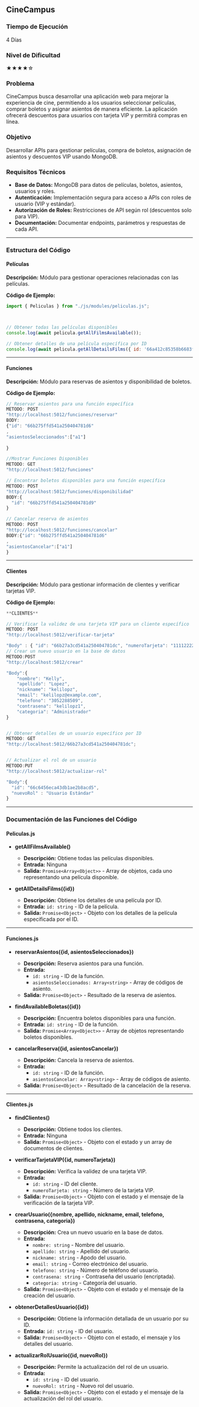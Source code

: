 ## CineCampus

### Tiempo de Ejecución

4 Días

### Nivel de Dificultad

★★★★☆

### Problema

CineCampus busca desarrollar una aplicación web para mejorar la experiencia de cine, permitiendo a los usuarios seleccionar películas, comprar boletos y asignar asientos de manera eficiente. La aplicación ofrecerá descuentos para usuarios con tarjeta VIP y permitirá compras en línea.

### Objetivo

Desarrollar APIs para gestionar películas, compra de boletos, asignación de asientos y descuentos VIP usando MongoDB.

### Requisitos Técnicos

- **Base de Datos:** MongoDB para datos de películas, boletos, asientos, usuarios y roles.
- **Autenticación:** Implementación segura para acceso a APIs con roles de usuario (VIP y estándar).
- **Autorización de Roles:** Restricciones de API según rol (descuentos solo para VIP).
- **Documentación:** Documentar endpoints, parámetros y respuestas de cada API.

---

### Estructura del Código

#### **Películas**

**Descripción:** Módulo para gestionar operaciones relacionadas con las películas.

**Código de Ejemplo:**

```javascript
import { Peliculas } from "./js/modules/peliculas.js";



// Obtener todas las películas disponibles
console.log(await pelicula.getAllFilmsAvailable());

// Obtener detalles de una película específica por ID
console.log(await pelicula.getAllDetailsFilms({ id: '66a412c85358b6683f5b8baf' }));
```

---

#### **Funciones**

**Descripción:** Módulo para reservas de asientos y disponibilidad de boletos.

**Código de Ejemplo:**

```javascript
// Reservar asientos para una función específica
METODO: POST
"http://localhost:5012/funciones/reservar"
BODY:
{"id": "66b275ffd541a250404781d6"
,
"asientosSeleccionados":["a1"]
  
}

//Mostrar Funciones Disponibles
METODO: GET
"http://localhost:5012/funciones"

// Encontrar boletos disponibles para una función específica
METODO: POST
"http://localhost:5012/funciones/disponibilidad"
BODY:{
  "id": "66b275ffd541a250404781d9"
}

// Cancelar reserva de asientos
METODO: POST
"http://localhost:5012/funciones/cancelar"
BODY:{"id": "66b275ffd541a250404781d6"
,
"asientosCancelar":["a1"] 
}
```

---

#### **Clientes**

**Descripción:** Módulo para gestionar información de clientes y verificar tarjetas VIP.

**Código de Ejemplo:**

```javascript
**CLIENTES**

// Verificar la validez de una tarjeta VIP para un cliente específico
METODO: POST
"http://localhost:5012/verificar-tarjeta"

"Body" : { "id": "66b27a3cd541a250404781dc", "numeroTarjeta": "1111222233334444" }
// Crear un nuevo usuario en la base de datos
METODO:POST
"http://localhost:5012/crear"

"Body":{
    "nombre": "Kelly",
    "apellido": "Lopez",
    "nickname": "kelilopz",
    "email": "kelilopz@example.com",
    "telefono": "3052288509",
    "contrasena": "kelilopz1",
    "categoria": "Administrador"
}


// Obtener detalles de un usuario específico por ID
METODO: GET
"http://localhost:5012/66b27a3cd541a250404781dc";


// Actualizar el rol de un usuario
METODO:PUT
"http://localhost:5012/actualizar-rol"

"Body":{
  "id": "66c6456eca43db1ae2b8acd5",
  "nuevoRol" : "Usuario Estándar"
}
```

---

### Documentación de las Funciones del Código

#### **Peliculas.js**

- **getAllFilmsAvailable()**

  - **Descripción:** Obtiene todas las películas disponibles.
  - **Entrada:** Ninguna
  - **Salida:** `Promise<Array<Object>>` - Array de objetos, cada uno representando una película disponible.
- **getAllDetailsFilms({id})**

  - **Descripción:** Obtiene los detalles de una película por ID.
  - **Entrada:** `id: string` - ID de la película.
  - **Salida:** `Promise<Object>` - Objeto con los detalles de la película especificada por el ID.

---

#### **Funciones.js**

- **reservarAsientos({id, asientosSeleccionados})**

  - **Descripción:** Reserva asientos para una función.
  - **Entrada:**
    - `id: string` - ID de la función.
    - `asientosSeleccionados: Array<string>` - Array de códigos de asiento.
  - **Salida:** `Promise<Object>` - Resultado de la reserva de asientos.
- **findAvailableBoletas({id})**

  - **Descripción:** Encuentra boletos disponibles para una función.
  - **Entrada:** `id: string` - ID de la función.
  - **Salida:** `Promise<Array<Object>>` - Array de objetos representando boletos disponibles.
- **cancelarReserva({id, asientosCancelar})**

  - **Descripción:** Cancela la reserva de asientos.
  - **Entrada:**
    - `id: string` - ID de la función.
    - `asientosCancelar: Array<string>` - Array de códigos de asiento.
  - **Salida:** `Promise<Object>` - Resultado de la cancelación de la reserva.

---

#### **Clientes.js**

- **findClientes()**

  - **Descripción:** Obtiene todos los clientes.
  - **Entrada:** Ninguna
  - **Salida:** `Promise<Object>` - Objeto con el estado y un array de documentos de clientes.
- **verificarTarjetaVIP({id, numeroTarjeta})**

  - **Descripción:** Verifica la validez de una tarjeta VIP.
  - **Entrada:**
    - `id: string` - ID del cliente.
    - `numeroTarjeta: string` - Número de la tarjeta VIP.
  - **Salida:** `Promise<Object>` - Objeto con el estado y el mensaje de la verificación de la tarjeta VIP.
- **crearUsuario({nombre, apellido, nickname, email, telefono, contrasena, categoria})**

  - **Descripción:** Crea un nuevo usuario en la base de datos.
  - **Entrada:**
    - `nombre: string` - Nombre del usuario.
    - `apellido: string` - Apellido del usuario.
    - `nickname: string` - Apodo del usuario.
    - `email: string` - Correo electrónico del usuario.
    - `telefono: string` - Número de teléfono del usuario.
    - `contrasena: string` - Contraseña del usuario (encriptada).
    - `categoria: string` - Categoría del usuario.
  - **Salida:** `Promise<Object>` - Objeto con el estado y el mensaje de la creación del usuario.
- **obtenerDetallesUsuario({id})**

  - **Descripción:** Obtiene la información detallada de un usuario por su ID.
  - **Entrada:** `id: string` - ID del usuario.
  - **Salida:** `Promise<Object>` - Objeto con el estado, el mensaje y los detalles del usuario.
- **actualizarRolUsuario({id, nuevoRol})**

  - **Descripción:** Permite la actualización del rol de un usuario.
  - **Entrada:**
    - `id: string` - ID del usuario.
    - `nuevoRol: string` - Nuevo rol del usuario.
  - **Salida:** `Promise<Object>` - Objeto con el estado y el mensaje de la actualización del rol del usuario.
